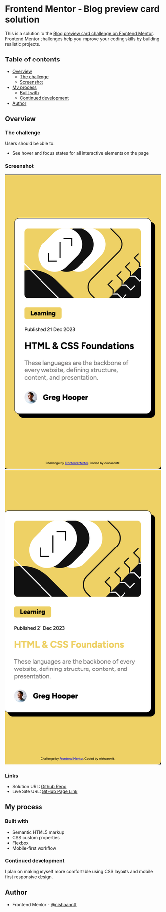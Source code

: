 # Frontend Mentor - Blog preview card solution

This is a solution to the [Blog preview card challenge on Frontend Mentor](https://www.frontendmentor.io/challenges/blog-preview-card-ckPaj01IcS). Frontend Mentor challenges help you improve your coding skills by building realistic projects.

## Table of contents

- [Overview](#overview)
  - [The challenge](#the-challenge)
  - [Screenshot](#screenshot)
- [My process](#my-process)
  - [Built with](#built-with)
  - [Continued development](#continued-development)
- [Author](#author)

## Overview

### The challenge

Users should be able to:

- See hover and focus states for all interactive elements on the page

### Screenshot

![](./screenshot.png)
![](./screenshot-active.png)

### Links

- Solution URL: [Github Repo](https://github.com/nishaanntt/blogpreviewcard)
- Live Site URL: [GitHub Page Link](https://nishaanntt.github.io/blogpreviewcard/)

## My process

### Built with

- Semantic HTML5 markup
- CSS custom properties
- Flexbox
- Mobile-first workflow

### Continued development

I plan on making myself more comfortable using CSS layouts and mobile first responsive design.

## Author

- Frontend Mentor - [@nishaanntt](https://www.frontendmentor.io/profile/nishaanntt)

